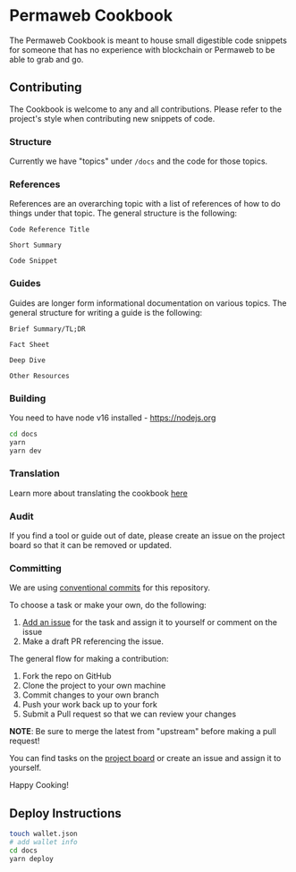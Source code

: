 # Permaweb Cookbook

The Permaweb Cookbook is meant to house small digestible code snippets
for someone that has no experience with blockchain or Permaweb to be able
to grab and go. 

## Contributing

The Cookbook is welcome to any and all contributions. Please refer to
the project's style when contributing new snippets of code.

### Structure

Currently we have "topics" under `/docs` and the code for those topics.

### References

References are an overarching topic with a list of references of how to do
things under that topic. The general structure is the following:

```
Code Reference Title

Short Summary

Code Snippet
```

### Guides

Guides are longer form informational documentation on various topics.
The general structure for writing a guide is the following:

```
Brief Summary/TL;DR

Fact Sheet

Deep Dive

Other Resources
```

### Building

You need to have node v16 installed - https://nodejs.org

```sh
cd docs
yarn
yarn dev
```

### Translation

Learn more about translating the cookbook [here](./docs/languages/README.md)

### Audit 

If you find a tool or guide out of date, please create an issue on the project board so that it can be removed or updated.

### Committing

We are using [conventional commits](https://www.conventionalcommits.org/en/v1.0.0/)
for this repository.

To choose a task or make your own, do the following:

1. [Add an issue](https://github.com/twilson63/permaweb-cookbook/issues/new) for the task and assign it to yourself or comment on the issue
2. Make a draft PR referencing the issue.

The general flow for making a contribution:

1. Fork the repo on GitHub
2. Clone the project to your own machine
3. Commit changes to your own branch
4. Push your work back up to your fork
5. Submit a Pull request so that we can review your changes

**NOTE**: Be sure to merge the latest from "upstream" before making a
pull request!

You can find tasks on the [project board](https://github.com/users/twilson63/projects/2)
or create an issue and assign it to yourself.

Happy Cooking!

## Deploy Instructions

```sh
touch wallet.json
# add wallet info
cd docs
yarn deploy
```
